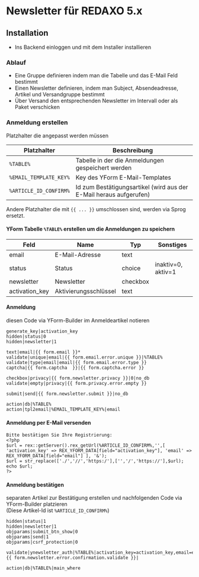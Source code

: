 # Newsletter für REDAXO 5.x

## Installation

* Ins Backend einloggen und mit dem Installer installieren

### Ablauf

* Eine Gruppe definieren indem man die Tabelle und das E-Mail Feld bestimmt
* Einen Newsletter definieren, indem man Subject, Absendeadresse, Artikel und Versandgruppe bestimmt
* Über Versand den entsprechenden Newsletter im Intervall oder als Paket verschicken



### Anmeldung erstellen

Platzhalter die angepasst werden müssen

| Platzhalter | Beschreibung |
| --- | --- |
| `%TABLE%` | Tabelle in der die Anmeldungen gespeichert werden |
| `%EMAIL_TEMPLATE_KEY%` | Key des YForm E-Mail-Templates |
| `%ARTICLE_ID_CONFIRM%` | Id zum Bestätigungsartikel (wird aus der E-Mail heraus aufgerufen) |

Andere Platzhalter die mit `{{ ... }}` umschlossen sind, werden via Sprog ersetzt.

#### YForm Tabelle `%TABLE%` erstellen um die Anmeldungen zu speichern

| Feld | Name | Typ | Sonstiges
| --- | --- | --- | --- |
| email | E-Mail-Adresse | text | |
| status | Status | choice | inaktiv=0, aktiv=1 |
| newsletter | Newsletter | checkbox | |
| activation_key | Aktivierungsschlüssel | text | |

#### Anmeldung

diesen Code via YForm-Builder im Anmeldeartikel notieren

```
generate_key|activation_key
hidden|status|0
hidden|newsletter|1

text|email|{{ form.email }}*
validate|unique|email|{{ form.email.error.unique }}|%TABLE%
validate|type|email|email|{{ form.email.error.type }}
captcha|{{ form.captcha  }}|{{ form.captcha.error }}

checkbox|privacy|{{ form.newsletter.privacy }}|0|no_db
validate|empty|privacy|{{ form.privacy.error.empty }}

submit|send|{{ form.newsletter.submit }}|no_db

action|db|%TABLE%
action|tpl2email|%EMAIL_TEMPLATE_KEY%|email
```

#### Anmeldung per E-Mail versenden

```
Bitte bestätigen Sie Ihre Registrierung:
<?php
$url = rex::getServer().rex_getUrl(%ARTICLE_ID_CONFIRM%,'',[ 'activation_key' => REX_YFORM_DATA[field="activation_key"], 'email' => REX_YFORM_DATA[field="email"] ], '&'); 
$url = str_replace(['./','//','https:/'],['','/','https://'],$url);
echo $url;
?>
```

#### Anmeldung bestätigen

separaten Artikel zur Bestätigung erstellen und nachfolgenden Code via YForm-Builder platzieren <br />
(Diese Artikel-Id ist `%ARTICLE_ID_CONFIRM%`)

```
hidden|status|1
hidden|newsletter|1
objparams|submit_btn_show|0
objparams|send|1
objparams|csrf_protection|0

validate|ynewsletter_auth|%TABLE%|activation_key=activation_key,email=email|status=0|{{ form.newsletter.error.confirmation.validate }}|

action|db|%TABLE%|main_where
```
